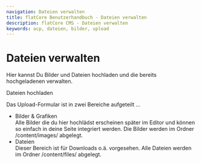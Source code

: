 ```yaml
---
navigation: Dateien verwalten
title: flatCore Benutzerhandbuch - Dateien verwalten
description: flatCore CMS - Dateien verwalten
keywords: acp, dateien, bilder, upload
---
```


# Dateien verwalten

Hier kannst Du Bilder und Dateien hochladen und die bereits hochgeladenen verwalten.

Dateien hochladen

Das Upload-Formular ist in zwei Bereiche aufgeteilt ...

* Bilder & Grafiken<br>Alle Bilder die du hier hochlädst erscheinen später im Editor und können so einfach in deine Seite integriert werden. Die Bilder werden im Ordner /content/images/ abgelegt.
* Dateien<br>Dieser Bereich ist für Downloads o.ä. vorgesehen. Alle Dateien werden im Ordner /content/files/ abgelegt.

